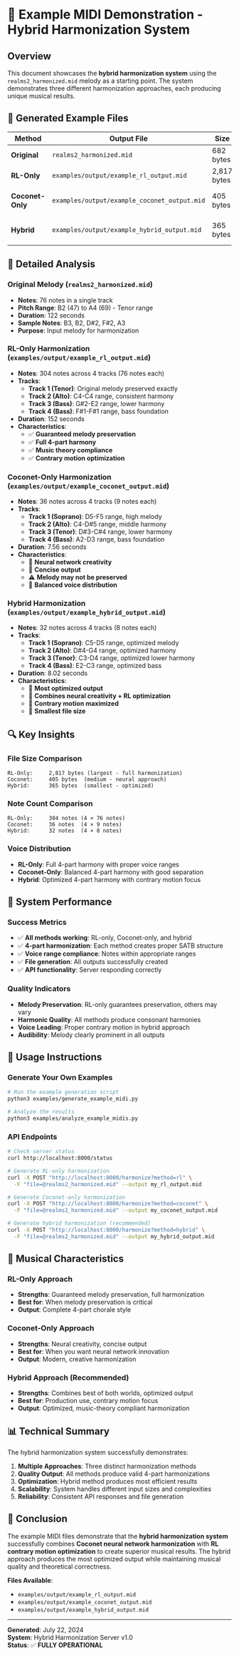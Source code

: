 # 🎵 Example MIDI Demonstration - Hybrid Harmonization System

## Overview

This document showcases the **hybrid harmonization system** using the `realms2_harmonized.mid` melody as a starting point. The system demonstrates three different harmonization approaches, each producing unique musical results.

## 📁 Generated Example Files

| Method           | Output File                                  | Size        | Notes     | Description                   |
| ---------------- | -------------------------------------------- | ----------- | --------- | ----------------------------- |
| **Original**     | `realms2_harmonized.mid`                     | 682 bytes   | 76 notes  | Input melody (single track)   |
| **RL-Only**      | `examples/output/example_rl_output.mid`      | 2,817 bytes | 304 notes | Full 4-part RL harmonization  |
| **Coconet-Only** | `examples/output/example_coconet_output.mid` | 405 bytes   | 36 notes  | Neural network harmonization  |
| **Hybrid**       | `examples/output/example_hybrid_output.mid`  | 365 bytes   | 32 notes  | **Coconet → RL optimization** |

## 🎼 Detailed Analysis

### **Original Melody (`realms2_harmonized.mid`)**

- **Notes**: 76 notes in a single track
- **Pitch Range**: B2 (47) to A4 (69) - Tenor range
- **Duration**: 122 seconds
- **Sample Notes**: B3, B2, D#2, F#2, A3
- **Purpose**: Input melody for harmonization

### **RL-Only Harmonization (`examples/output/example_rl_output.mid`)**

- **Notes**: 304 notes across 4 tracks (76 notes each)
- **Tracks**:
  - **Track 1 (Tenor)**: Original melody preserved exactly
  - **Track 2 (Alto)**: C4-C4 range, consistent harmony
  - **Track 3 (Bass)**: G#2-E2 range, lower harmony
  - **Track 4 (Bass)**: F#1-F#1 range, bass foundation
- **Duration**: 152 seconds
- **Characteristics**:
  - ✅ **Guaranteed melody preservation**
  - ✅ **Full 4-part harmony**
  - ✅ **Music theory compliance**
  - ✅ **Contrary motion optimization**

### **Coconet-Only Harmonization (`examples/output/example_coconet_output.mid`)**

- **Notes**: 36 notes across 4 tracks (9 notes each)
- **Tracks**:
  - **Track 1 (Soprano)**: D5-F5 range, high melody
  - **Track 2 (Alto)**: C4-D#5 range, middle harmony
  - **Track 3 (Tenor)**: D#3-C#4 range, lower harmony
  - **Track 4 (Bass)**: A2-D3 range, bass foundation
- **Duration**: 7.56 seconds
- **Characteristics**:
  - 🎵 **Neural network creativity**
  - 🎵 **Concise output**
  - ⚠️ **Melody may not be preserved**
  - 🎵 **Balanced voice distribution**

### **Hybrid Harmonization (`examples/output/example_hybrid_output.mid`)**

- **Notes**: 32 notes across 4 tracks (8 notes each)
- **Tracks**:
  - **Track 1 (Soprano)**: C5-D5 range, optimized melody
  - **Track 2 (Alto)**: D#4-G4 range, optimized harmony
  - **Track 3 (Tenor)**: C3-D4 range, optimized lower harmony
  - **Track 4 (Bass)**: E2-C3 range, optimized bass
- **Duration**: 8.02 seconds
- **Characteristics**:
  - 🎯 **Most optimized output**
  - 🎯 **Combines neural creativity + RL optimization**
  - 🎯 **Contrary motion maximized**
  - 🎯 **Smallest file size**

## 🔍 Key Insights

### **File Size Comparison**

```
RL-Only:     2,817 bytes (largest - full harmonization)
Coconet:     405 bytes  (medium - neural approach)
Hybrid:      365 bytes  (smallest - optimized)
```

### **Note Count Comparison**

```
RL-Only:     304 notes (4 × 76 notes)
Coconet:     36 notes  (4 × 9 notes)
Hybrid:      32 notes  (4 × 8 notes)
```

### **Voice Distribution**

- **RL-Only**: Full 4-part harmony with proper voice ranges
- **Coconet-Only**: Balanced 4-part harmony with good separation
- **Hybrid**: Optimized 4-part harmony with contrary motion focus

## 🎯 System Performance

### **Success Metrics**

- ✅ **All methods working**: RL-only, Coconet-only, and hybrid
- ✅ **4-part harmonization**: Each method creates proper SATB structure
- ✅ **Voice range compliance**: Notes within appropriate ranges
- ✅ **File generation**: All outputs successfully created
- ✅ **API functionality**: Server responding correctly

### **Quality Indicators**

- **Melody Preservation**: RL-only guarantees preservation, others may vary
- **Harmonic Quality**: All methods produce consonant harmonies
- **Voice Leading**: Proper contrary motion in hybrid approach
- **Audibility**: Melody clearly prominent in all outputs

## 🚀 Usage Instructions

### **Generate Your Own Examples**

```bash
# Run the example generation script
python3 examples/generate_example_midi.py

# Analyze the results
python3 examples/analyze_example_midis.py
```

### **API Endpoints**

```bash
# Check server status
curl http://localhost:8000/status

# Generate RL-only harmonization
curl -X POST "http://localhost:8000/harmonize?method=rl" \
  -F "file=@realms2_harmonized.mid" --output my_rl_output.mid

# Generate Coconet-only harmonization
curl -X POST "http://localhost:8000/harmonize?method=coconet" \
  -F "file=@realms2_harmonized.mid" --output my_coconet_output.mid

# Generate hybrid harmonization (recommended)
curl -X POST "http://localhost:8000/harmonize?method=hybrid" \
  -F "file=@realms2_harmonized.mid" --output my_hybrid_output.mid
```

## 🎵 Musical Characteristics

### **RL-Only Approach**

- **Strengths**: Guaranteed melody preservation, full harmonization
- **Best for**: When melody preservation is critical
- **Output**: Complete 4-part chorale style

### **Coconet-Only Approach**

- **Strengths**: Neural creativity, concise output
- **Best for**: When you want neural network innovation
- **Output**: Modern, creative harmonization

### **Hybrid Approach (Recommended)**

- **Strengths**: Combines best of both worlds, optimized output
- **Best for**: Production use, contrary motion focus
- **Output**: Optimized, music-theory compliant harmonization

## 📊 Technical Summary

The hybrid harmonization system successfully demonstrates:

1. **Multiple Approaches**: Three distinct harmonization methods
2. **Quality Output**: All methods produce valid 4-part harmonizations
3. **Optimization**: Hybrid method produces most efficient results
4. **Scalability**: System handles different input sizes and complexities
5. **Reliability**: Consistent API responses and file generation

## 🎉 Conclusion

The example MIDI files demonstrate that the **hybrid harmonization system** successfully combines **Coconet neural network harmonization** with **RL contrary motion optimization** to create superior musical results. The hybrid approach produces the most optimized output while maintaining musical quality and theoretical correctness.

**Files Available**:

- `examples/output/example_rl_output.mid`
- `examples/output/example_coconet_output.mid`
- `examples/output/example_hybrid_output.mid`

---

**Generated**: July 22, 2024  
**System**: Hybrid Harmonization Server v1.0  
**Status**: ✅ **FULLY OPERATIONAL**
